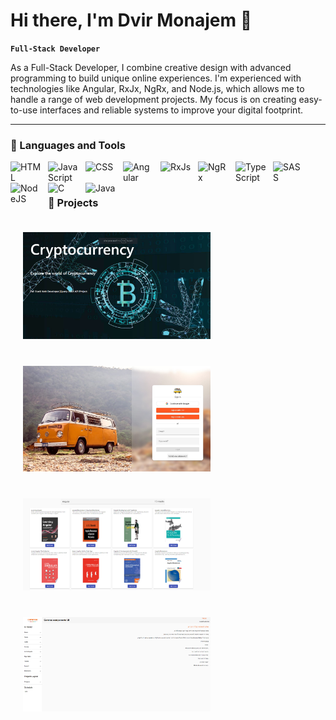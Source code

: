# Hi there, I'm Dvir Monajem 👋

**`Full-Stack Developer `**

As a Full-Stack Developer, I combine creative design with advanced programming to build unique online experiences. 
 I'm experienced with technologies like Angular, RxJx, NgRx, and Node.js, which allows me to handle a range of web development projects. 
My focus is on creating easy-to-use interfaces and reliable systems to improve your digital footprint.

---

### 🧰 Languages and Tools

<img align="left" alt="HTML" width="50px" style="padding-right:10px;" src="https://cdn.jsdelivr.net/gh/devicons/devicon/icons/html5/html5-plain.svg" />
<img align="left" alt="JavaScript" width="50px" style="padding-right:10px;" src="https://cdn.jsdelivr.net/gh/devicons/devicon/icons/javascript/javascript-plain.svg" />
<img align="left" alt="CSS" width="50px" style="padding-right:10px;" src="https://cdn.jsdelivr.net/gh/devicons/devicon/icons/css3/css3-plain.svg" />
<img align="left" alt="Angular" width="50px" style="padding-right:10px;" src="https://cdn.jsdelivr.net/gh/devicons/devicon/icons/angularjs/angularjs-plain.svg" />
<img align="left" alt="RxJs" width="50px" style="padding-right:10px;" src="https://cdn.jsdelivr.net/gh/devicons/devicon@latest/icons/rxjs/rxjs-original.svg" />
<img align="left" alt="NgRx" width="50px" style="padding-right:10px;" src="https://cdn.jsdelivr.net/gh/devicons/devicon@latest/icons/ngrx/ngrx-original.svg" />
<img align="left" alt="TypeScript" width="50px" style="padding-right:10px;" src="https://cdn.jsdelivr.net/gh/devicons/devicon/icons/typescript/typescript-plain.svg" />
<img align="left" alt="SASS" width="50px" style="padding-right:10px;" src="https://cdn.jsdelivr.net/gh/devicons/devicon/icons/sass/sass-original.svg" />
<img align="left" alt="NodeJS" width="50px" style="padding-right:10px;" src="https://cdn.jsdelivr.net/gh/devicons/devicon/icons/nodejs/nodejs-original.svg" />
<img align="left" alt="C" width="50px" style="padding-right:10px;" src="https://cdn.jsdelivr.net/gh/devicons/devicon/icons/c/c-line.svg" />
<img align="left" alt="Java" width="50px" style="padding-right:10px;" src="https://cdn.jsdelivr.net/gh/devicons/devicon/icons/java/java-original.svg"/>
<br />

#

### 🔭 Projects

<a href="https://coincryptohub.web.app/" target="_blank" style="display: inline-block; margin: 10px;">
  <img src="https://github.com/DvirMon/DvirMon/blob/main/coins-app.png" alt="Crypto-Coins" width="300" style="padding: 10px;">
</a>

<a href="https://travel-on-811d5.firebaseapp.com/" target="_blank" style="display: inline-block; margin: 10px;">
  <img src="https://github.com/DvirMon/DvirMon/blob/main/travel-app.png" alt="Travel-On" width="300" style="padding: 10px;">
</a>

<a href="https:///ng-books-scape.firebaseapp.com" target="_blank" style="display: inline-block; margin: 10px;">
  <img src="https://github.com/DvirMon/DvirMon/blob/main/books-scape-app.png" alt="Books-Scape" width="300" style="padding: 10px;">
</a>

<a href="https://comrax-dev.dlz8gx14w80dd.amplifyapp.com/" target="_blank" style="display: inline-block; margin: 10px;">
  <img src="https://github.com/DvirMon/DvirMon/blob/main/comrax-ui.png" alt="Kakakl-UI" width="300" style="padding: 10px;">
</a>


